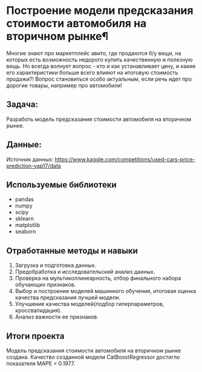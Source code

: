 # Построение модели предсказания стоимости автомобиля на вторичном рынке¶

Многие знают про маркетплейс авито, где продаются б/у вещи, на которых есть возможность недорого купить качественную и полезную вещь. Но всегда волнует вопрос - кто и как устанавливает цену, и какие его характеристики больше всего влияют на итоговую стоимость продажи?! Вопрос становиться особо актуальным, если речь идет про дорогие товары, например про автомобили!


## Задача:

Разработь модель предсказания стоимости автомобиля на вторичном рынке.

## Данные:

Источник данных: https://www.kaggle.com/competitions/used-cars-price-prediction-yap17/data

## Используемые библиотеки
- pandas
- numpy
- scipy
- sklearn
- matplotlib
- seaborn

## Отработанные методы и навыки
1. Загрузка и подготовка данных.
2. Предобработка и исследовательский анализ данных.
3. Проверка на мультиколлинеарность, отбор финального набора обучающих признаков.
4. Выбор и построение моделей машинного обучения, итоговая оценка качества предсказания лучшей модели.
5. Улучшение качества моделей(подбор гиперпараметров, кроссвалидация).
6. Анализ важности ее признаков.

## Итоги проекта

Модель предсказания стоимости автомобиля на вторичном рынке создана. Качество созданной модели CatBoostRegressor достигло показателя MAPE = 0.1977.
 


```python
